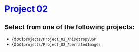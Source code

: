 # <span style="color: blue;"><b>Project 02</b></span>

## Select from one of the following projects:

* {doc}`projects/Project_02_AnisotropyQGP`
* {doc}`projects/Project_02_AberratedImages`